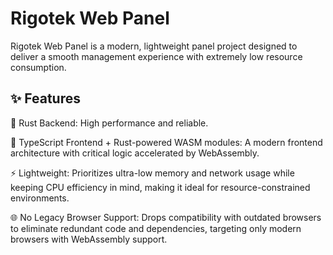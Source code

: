 # Rigotek Web Panel

Rigotek Web Panel is a modern, lightweight panel project designed to deliver a smooth management experience with extremely low resource consumption.

## ✨ Features

🚀 Rust Backend: High performance and reliable.

🎨 TypeScript Frontend + Rust-powered WASM modules: A modern frontend architecture with critical logic accelerated by WebAssembly.

⚡ Lightweight: Prioritizes ultra-low memory and network usage while keeping CPU efficiency in mind, making it ideal for resource-constrained environments.

🌐 No Legacy Browser Support: Drops compatibility with outdated browsers to eliminate redundant code and dependencies, targeting only modern browsers with WebAssembly support.